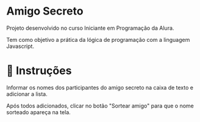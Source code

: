# Amigo Secreto

Projeto desenvolvido no curso Iniciante em Programação da Alura.

Tem como objetivo a prática da lógica de programação com a linguagem Javascript.

# :hammer: Instruções

Informar os nomes dos participantes do amigo secreto na caixa de texto e adicionar a lista.

Após todos adicionados, clicar no botão "Sortear amigo" para que o nome sorteado apareça na tela.
